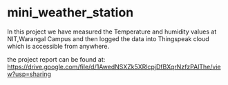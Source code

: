# mini_weather_station
In this project we have measured the Temperature and humidity values at NIT,Warangal Campus and then logged the data into Thingspeak cloud which is accessible from anywhere.

the project report can be found at: https://drive.google.com/file/d/1AwedNSXZk5XRlcpjDfBXqrNzfzPAlThe/view?usp=sharing
